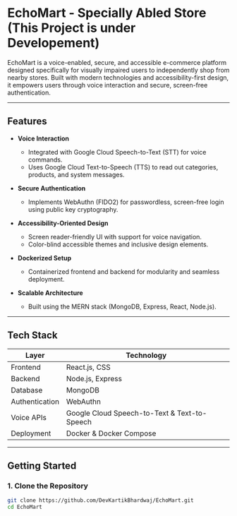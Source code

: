 # EchoMart - Specially Abled Store (This Project is under Developement)

EchoMart is a voice-enabled, secure, and accessible e-commerce platform designed specifically for visually impaired users to independently shop from nearby stores. Built with modern technologies and accessibility-first design, it empowers users through voice interaction and secure, screen-free authentication.

---

## Features

- **Voice Interaction**
  - Integrated with Google Cloud Speech-to-Text (STT) for voice commands.
  - Uses Google Cloud Text-to-Speech (TTS) to read out categories, products, and system messages.

- **Secure Authentication**
  - Implements WebAuthn (FIDO2) for passwordless, screen-free login using public key cryptography.

- **Accessibility-Oriented Design**
  - Screen reader-friendly UI with support for voice navigation.
  - Color-blind accessible themes and inclusive design elements.

- **Dockerized Setup**
  - Containerized frontend and backend for modularity and seamless deployment.

- **Scalable Architecture**
  - Built using the MERN stack (MongoDB, Express, React, Node.js).

---

## Tech Stack

| Layer       | Technology                            |
|-------------|----------------------------------------|
| Frontend    | React.js, CSS                          |
| Backend     | Node.js, Express                       |
| Database    | MongoDB                                |
| Authentication | WebAuthn                            |
| Voice APIs  | Google Cloud Speech-to-Text & Text-to-Speech |
| Deployment  | Docker & Docker Compose                |

---

## Getting Started

### 1. Clone the Repository

```bash
git clone https://github.com/DevKartikBhardwaj/EchoMart.git
cd EchoMart
